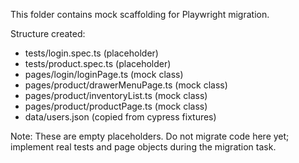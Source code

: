 This folder contains mock scaffolding for Playwright migration.

Structure created:
- tests/login.spec.ts (placeholder)
- tests/product.spec.ts (placeholder)
- pages/login/loginPage.ts (mock class)
- pages/product/drawerMenuPage.ts (mock class)
- pages/product/inventoryList.ts (mock class)
- pages/product/productPage.ts (mock class)
- data/users.json (copied from cypress fixtures)

Note: These are empty placeholders. Do not migrate code here yet; implement real tests and page objects during the migration task.
